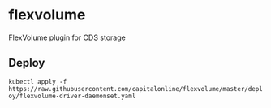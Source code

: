 # flexvolume
FlexVolume plugin for CDS storage

## Deploy

`kubectl apply -f https://raw.githubusercontent.com/capitalonline/flexvolume/master/deploy/flexvolume-driver-daemonset.yaml`
